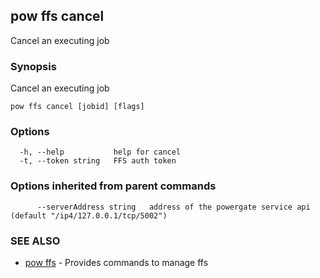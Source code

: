 ## pow ffs cancel

Cancel an executing job

### Synopsis

Cancel an executing job

```
pow ffs cancel [jobid] [flags]
```

### Options

```
  -h, --help           help for cancel
  -t, --token string   FFS auth token
```

### Options inherited from parent commands

```
      --serverAddress string   address of the powergate service api (default "/ip4/127.0.0.1/tcp/5002")
```

### SEE ALSO

* [pow ffs](pow_ffs.md)	 - Provides commands to manage ffs

